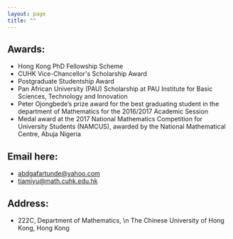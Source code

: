 ```yaml
---
layout: page
title: ""
---
```

## Awards:
- Hong Kong PhD Fellowship Scheme
- CUHK Vice-Chancellor's Scholarship Award
- Postgraduate Studentship Award
- Pan African University (PAU) Scholarship at PAU Institute for Basic Sciences, Technology and Innovation
- Peter Ojongbede’s prize award for the best graduating student in the department of Mathematics for the 2016/2017 Academic Session
- Medal award at the 2017 National Mathematics Competition for University Students (NAMCUS), awarded by the National Mathematical Centre, Abuja Nigeria

## Email here: 
- abdgafartunde@yahoo.com
- tiamiyu@math.cuhk.edu.hk

## Address:
- 222C, Department of Mathematics, \n
The Chinese University of Hong Kong, 
Hong Kong
